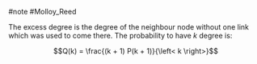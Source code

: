 #note #Molloy_Reed 

The excess degree is the degree of the neighbour node without one link which was used to come there. The probability to have $k$ degree is:

$$Q(k) = \frac{(k + 1) P(k + 1)}{\left< k \right>}$$
